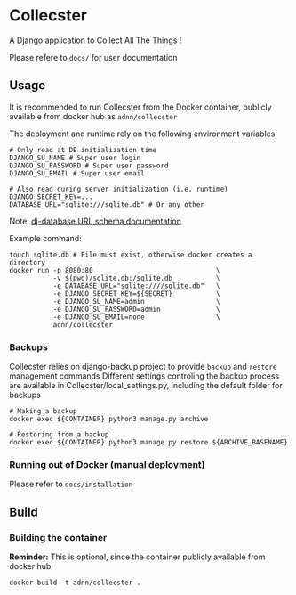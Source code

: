 # Collecster

A Django application to Collect All The Things !

Please refere to `docs/` for user documentation

## Usage

It is recommended to run Collecster from the Docker container,
publicly available from docker hub as `adnn/collecster`

The deployment and runtime rely on the following environment variables:

    # Only read at DB initialization time
    DJANGO_SU_NAME # Super user login
    DJANGO_SU_PASSWORD # Super user password
    DJANGO_SU_EMAIL # Super user email

    # Also read during server initialization (i.e. runtime)
    DJANGO_SECRET_KEY=...
    DATABASE_URL="sqlite:///sqlite.db" # Or any other
    

Note: [dj-database URL schema documentation](https://github.com/kennethreitz/dj-database-url#url-schema)

Example command:

    touch sqlite.db # File must exist, otherwise docker creates a directory
    docker run -p 8080:80                               \
               -v $(pwd)/sqlite.db:/sqlite.db           \
               -e DATABASE_URL="sqlite:////sqlite.db"   \
               -e DJANGO_SECRET_KEY=${SECRET}           \
               -e DJANGO_SU_NAME=admin                  \
               -e DJANGO_SU_PASSWORD=admin              \
               -e DJANGO_SU_EMAIL=none                  \
               adnn/collecster 

### Backups

Collecster relies on django-backup project to provide `backup` and `restore` management commands
Different settings controling the backup process are available in Collecster/local_settings.py,
including the default folder for backups

    # Making a backup
    docker exec ${CONTAINER} python3 manage.py archive

    # Restoring from a backup
    docker exec ${CONTAINER} python3 manage.py restore ${ARCHIVE_BASENAME}


### Running out of Docker (manual deployment)

Please refer to `docs/installation`

## Build

### Building the container

**Reminder:** This is optional, since the container publicly available from docker hub 

    docker build -t adnn/collecster .


